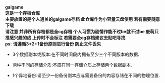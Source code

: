 **galgame** <br>
**这是一个存档仓库** <br>
**主要放置的是个人通关的galgame存档 此仓库作为小容量云盘使用 若有需要随意下载** <br>
**请注意 并非所有存档都是全cg存档 个人习惯为剧情作能不过be就不过be 废萌只推感兴趣的线 上传时不会标注 若需要全cg存档建议去贴吧寻找** <br>
**ps:** __请遵循3+2+1备份原则进行备份 防止文件丢失__ <br>
* 3个数据副本或版本:在不同时间段内拥有至少三个不同版本的数据. <br>

* 两种不同的存储介质:不应在同一存储介质上存储两个数据副本. <br>

* 1个异地备份:请至少一份备份副本应与需要备份的内容存储在不同的物理位置.
<br>
